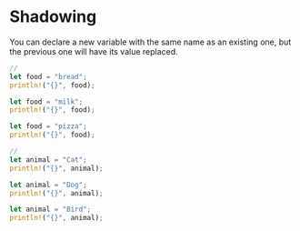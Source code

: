 # Shadowing

You can declare a new variable with the same name as an existing one, but the previous one will have its value replaced.

```rust
//
let food = "bread";
println!("{}", food);

let food = "milk";
println!("{}", food);

let food = "pizza";
println!("{}", food);
```

```rust
//
let animal = "Cat";
println!("{}", animal);

let animal = "Dog";
println!("{}", animal);

let animal = "Bird";
println!("{}", animal);
```
